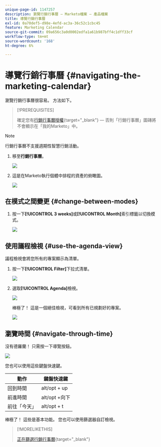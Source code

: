 ```yaml
---
unique-page-id: 1147257
description: 瀏覽行銷行事曆 — Marketo檔案 — 產品檔案
title: 導覽行銷行事曆
exl-id: 0a70def5-d98e-4efd-ac3a-36c52c1cbc45
feature: Marketing Calendar
source-git-commit: 09a656c3a0d0002edfa1a61b987bff4c1dff33cf
workflow-type: tm+mt
source-wordcount: '168'
ht-degree: 6%

---
```


# 導覽行銷行事曆 {#navigating-the-marketing-calendar}

瀏覽行銷行事曆很容易。 方法如下。

>[!PREREQUISITES]
>
>確定您有[行銷行事曆授權](/help/marketo/product-docs/core-marketo-concepts/marketing-calendar/understanding-the-calendar/issue-revoke-a-marketing-calendar-license.md){target="_blank"} — 否則「行銷行事曆」圖磚將不會顯示在「我的Marketo」中。

>[!NOTE]
>
>行銷行事曆不支援週期性智慧行銷活動。

1. 移至&#x200B;**行銷行事曆**。

   ![](assets/2017-05-10-15-30-47.png)

1. 這是在Marketo執行個體中排程的資產的俯瞰圖。

   ![](assets/image2014-9-15-16-3a44-3a22.png)

## 在模式之間變更 {#change-between-modes}

1. 按一下&#x200B;**[!UICONTROL 3 weeks]**&#x200B;或&#x200B;**[!UICONTROL Month]**&#x200B;索引標籤以切換模式。

   ![](assets/image2014-9-15-16-3a46-3a16.png)

## 使用議程檢視 {#use-the-agenda-view}

議程檢視會將您所有的專案顯示為清單。

1. 按一下&#x200B;**[!UICONTROL Filter]**&#x200B;下拉式清單。

   ![](assets/image2014-9-26-10-3a29-3a6.png)

1. 選取&#x200B;**[!UICONTROL Agenda]**&#x200B;檢視。

   ![](assets/image2014-9-26-10-3a29-3a36.png)

   棒極了！ 這是一個絕佳檢視，可看到所有已規劃好的專案。

   ![](assets/image2014-9-26-10-3a30-3a9.png)

## 瀏覽時間 {#navigate-through-time}

沒有德羅蘭！ 只需按一下導覽按鈕。

![](assets/image2014-9-26-10-3a31-3a25.png)

您也可以使用這些鍵盤快速鍵。

| 動作 | 鍵盤快速鍵 |
|---|---|
| 回到時間 | alt/opt + up |
| 前進時間 | alt/opt +向下 |
| 前往「今天」 | alt/opt + t |

棒極了！ 這些是基本功能。 您也可以使用篩選器自訂檢視。

>[!MORELIKETHIS]
>
>[正在篩選行銷行事曆](/help/marketo/product-docs/core-marketo-concepts/marketing-calendar/working-with-the-calendar/filtering-the-marketing-calendar.md){target="_blank"}
